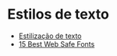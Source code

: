 # Estilos de texto
- [Estilização de texto](https://www.maujor.com/tutorial/propriedades-css-para-estilizacao-de-textos.php#text-indent)
- [15 Best Web Safe Fonts](https://websitesetup.org/web-safe-fonts-html-css/)

